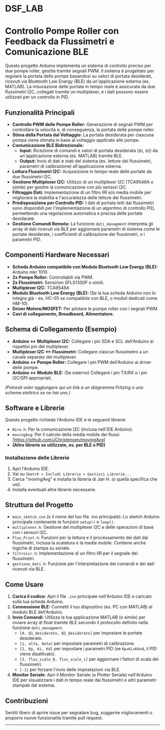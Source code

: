 # DSF_LAB
# Controllo Pompe Roller con Feedback da Flussimetri e Comunicazione BLE

Questo progetto Arduino implementa un sistema di controllo preciso per due pompe roller, gestite tramite segnali PWM. Il sistema è progettato per regolare la portata delle pompe basandosi su valori di portata desiderati, ricevuti via Bluetooth Low Energy (BLE) da un'applicazione esterna (es. MATLAB). La misurazione delle portate in tempo reale è assicurata da due flussimetri I2C, collegati tramite un multiplexer, e i dati possono essere utilizzati per un controllo in PID.

## Funzionalità Principali

* **Controllo PWM delle Pompe Roller:** Generazione di segnali PWM per controllare la velocità e, di conseguenza, la portata delle pompe roller.
* **Stima della Portata dal Voltaggio:** La portata desiderata per ciascuna pompa viene stimata in base al voltaggio applicato alle pompe.
* **Comunicazione BLE Bidirezionale:**
    * **Input:** Ricezione di comandi e valori di portata desiderata (`Q1`, `Q2`) da un'applicazione esterna (es. MATLAB) tramite BLE.
    * **Output:** Invio di dati e stati del sistema (es. letture dei flussimetri, parametri di calibrazione) all'applicazione esterna.
* **Lettura Flussimetri I2C:** Acquisizione in tempo reale delle portate da due flussimetri I2C.
* **Gestione Multiplexer I2C:** Utilizzo di un multiplexer I2C (TCA9548A o simile) per gestire la comunicazione con più sensori I2C.
* **Filtraggio Dati:** Implementazione di un filtro IIR e/o media mobile per migliorare la stabilità e l'accuratezza delle letture dei flussimetri.
* **Predisposizione per Controllo PID:** I dati di portata letti dai flussimetri sono disponibili per l'implementazione di un algoritmo di controllo PID, permettendo una regolazione automatica e precisa delle portate desiderate.
* **Gestione Comandi Remota:** La funzione `dati_managment` interpreta gli array di dati ricevuti via BLE per aggiornare parametri di sistema come le portate desiderate, i coefficienti di calibrazione dei flussimetri, o i parametri PID.

## Componenti Hardware Necessari

* **Scheda Arduino compatibile con Modulo Bluetooth Low Energy (BLE):** Arduino mkr 1010
* **2x Pompe Roller:** Controllabili via PWM.
* **2x Flussimetri:**  Sensirion SFLS1300F o simili.
* **Multiplexer I2C:** TCA9548A
* **Modulo Bluetooth Low Energy (BLE):** (Se la tua scheda Arduino non lo integra già - es. HC-05 se compatibile con BLE, o moduli dedicati come HM-10).
* **Driver Motore/MOSFET:** Per pilotare le pompe roller con i segnali PWM.
* **Cavi di collegamento, Breadboard, Alimentatore.**

## Schema di Collegamento (Esempio)

* **Arduino <-> Multiplexer I2C:** Collegare i pin SDA e SCL dell'Arduino ai rispettivi pin del multiplexer.
* **Multiplexer I2C <-> Flussimetri:** Collegare ciascun flussimetro a un canale separato del multiplexer.
* **Arduino <-> Pompe Roller:** Collegare i pin PWM dell'Arduino ai driver delle pompe.
* **Arduino <-> Modulo BLE:** (Se esterno) Collegare i pin TX/RX o i pin I2C/SPI appropriati.

*(Potresti voler aggiungere qui un link a un diagramma Fritzing o uno schema elettrico se ne hai uno.)*

## Software e Librerie

Questo progetto richiede l'Arduino IDE e le seguenti librerie:

* `Wire.h`: Per la comunicazione I2C (inclusa nell'IDE Arduino).
* `movingAvg`: Per il calcolo della media mobile dei flussi. [https://github.com/JChristensen/movingAvg]
* **(Altre librerie se utilizzate, es. per BLE o PID)**

### Installazione delle Librerie

1.  Apri l'Arduino IDE.
2.  Vai su `Sketch > Includi Libreria > Gestisci Librerie...`
3.  Cerca "movingAvg" e installa la libreria di Jan H. (o quella specifica che usi).
4.  Installa eventuali altre librerie necessarie.

## Struttura del Progetto

* `main_sketch.ino` (o il nome del tuo file .ino principale): Lo sketch Arduino principale contenente le funzioni `setup()` e `loop()`.
* `multiplexer.h`: Gestione del multiplexer I2C e delle operazioni di base con i sensori I2C.
* `Flux_Print.h`: Funzioni per la lettura e il processamento dei dati dai flussimetri, inclusa la scalatura e la media mobile. Contiene anche logiche di stampa su seriale.
* `filtroiir.h`: Implementazione di un filtro IIR per il segnale dei flussimetri.
* `gestione_dati.h`: Funzione per l'interpretazione dei comandi e dei dati ricevuti via BLE.

## Come Usare

1.  **Carica il codice:** Apri il file `.ino` principale nell'Arduino IDE e caricalo sulla tua scheda Arduino.
2.  **Connessione BLE:** Connetti il tuo dispositivo (es. PC con MATLAB) al modulo BLE dell'Arduino.
3.  **Invio Comandi:** Utilizza la tua applicazione MATLAB (o simile) per inviare array di float tramite BLE secondo il protocollo definito nella funzione `dati_managment`.
    * `[0, Q1_desiderato, Q2_desiderato]` per impostare le portate desiderate.
    * `[1, alfa, beta]` per impostare parametri di calibrazione.
    * `[2, Kp, Ki, Kd]` per impostare i parametri PID (se `Kp=Ki=Kd=0`, il PID viene disattivato).
    * `[3, flux_scale_0, flux_scale_1]` per aggiornare i fattori di scala dei flussimetri.
    * `[-1]` per forzare l'invio delle impostazioni via BLE.
4.  **Monitor Seriale:** Apri il Monitor Seriale (o Plotter Seriale) nell'Arduino IDE per visualizzare i dati in tempo reale dai flussimetri e altri parametri stampati dal sistema.

## Contribuzioni

Sentiti libero di aprire issue per segnalare bug, suggerire miglioramenti o proporre nuove funzionalità tramite pull request.

---
